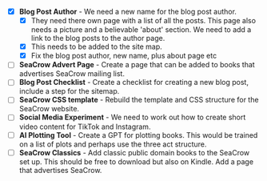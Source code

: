 
- [x] **Blog Post Author**  - We need a new name for the blog post author. 
	- [x] They need there own page with a list of all the posts. This page also needs a picture and a believable 'about' section. We need to add a link to the blog posts to the author page. 
	- [x] This needs to be added to the site map.  
	- [x] Fix the blog post author, new name, plus about page etc
- [ ] **SeaCrow Advert Page** - Create a page that can be added to books that advertises SeaCrow mailing list. 
- [ ] **Blog Post Checklist** - Create a checklist for creating a new blog post, include a step for the sitemap. 
- [ ] **SeaCrow CSS template** - Rebuild the template and CSS structure for the SeaCrow website.
- [ ] **Social Media Experiment** - We need to work out how to create short video content for TikTok and Instagram.
- [ ] **AI Plotting Tool** - Create a GPT for plotting books. This would be trained on a list of plots and perhaps use the three act structure. 
- [ ] **SeaCrow Classics** - Add classic public domain books to the SeaCrow set up. This should be free to download but also on Kindle. Add a page that advertises SeaCrow. 
